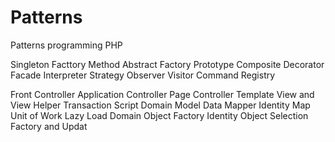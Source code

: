 # Patterns
Patterns programming PHP

Singleton
Facttory Method
Abstract Factory
Prototype
Composite
Decorator
Facade
Interpreter
Strategy
Observer
Visitor
Command
Registry

Front Controller
Application Controller
Page Controller
Template View and View Helper
Transaction Script
Domain Model
Data Mapper
Identity Map
Unit of Work
Lazy Load
Domain Object Factory
Identity Object
Selection Factory and Updat